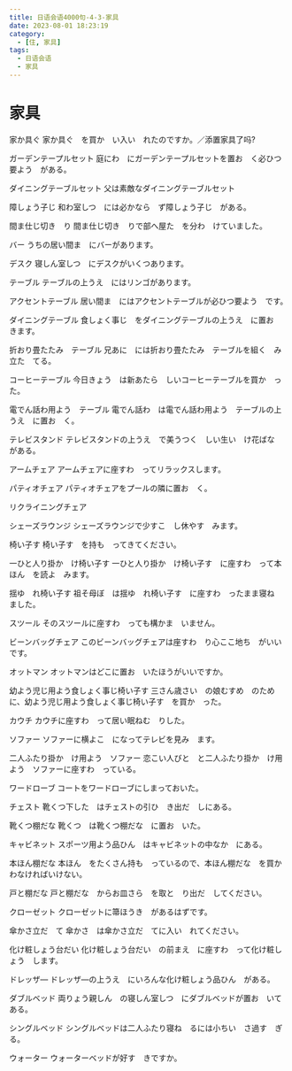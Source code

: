 ```yaml
---
title: 日语会语4000句-4-3-家具
date: 2023-08-01 18:23:19
category:
  - [住, 家具]
tags:
  - 日语会语
  - 家具
---
```


# 家具

家か具ぐ
家か具ぐ　を買か　い入い　れたのですか。／添置家具了吗?

ガーデンテープルセット
庭にわ　にガーデンテープルセットを置お　く必ひつ要よう　がある。

ダイニングテーブルセット
父は素敵なダイニングテーブルセット

障しょう子じ
和わ室しつ　には必かなら　ず障しょう子じ　がある。

間ま仕じ切き　り
間ま仕じ切き　りで部へ屋た　を分わ　けていました。

バー
うちの居い間ま　にバーがあります。

デスク
寝しん室しつ　にデスクがいくつあります。

テーブル
テーブルの上うえ　にはリンゴがあります。

アクセントテーブル
居い間ま　にはアクセントテーブルが必ひつ要よう　です。

ダイニングテーブル
食しょく事じ　をダイニングテーブルの上うえ　に置お　きます。

折おり畳たたみ　テーブル
兄あに　には折おり畳たたみ　テーブルを組く　み立た　てる。

コーヒーテーブル
今日きょう　は新あたら　しいコーヒーテーブルを買か　った。

電でん話わ用よう　テーブル
電でん話わ　は電でん話わ用よう　テーブルの上うえ　に置お　く。

テレビスタンド
テレビスタンドの上うえ　で美うつく　しい生い　け花ばな　がある。

アームチェア
アームチェアに座すわ　ってリラックスします。

パティオチェア
パティオチェアをプールの隣に置お　く。

リクライニングチェア

シェーズラウンジ
シェーズラウンジで少すこ　し休やす　みます。

椅い子す
椅い子す　を持も　ってきてください。

一ひと人り掛か　け椅い子す
一ひと人り掛か　け椅い子す　に座すわ　って本ほん　を読よ　みます。

揺ゆ　れ椅い子す
祖そ母ぼ　は揺ゆ　れ椅い子す　に座すわ　ったまま寝ね　ました。

スツール
そのスツールに座すわ　っても構かま　いません。

ビーンバッグチェア
このビーンバッグチェアは座すわ　り心ここ地ち　がいいです。

オットマン
オットマンはどこに置お　いたほうがいいですか。

幼よう児じ用よう食しょく事じ椅い子す
三さん歳さい　の娘むすめ　のために、幼よう児じ用よう食しょく事じ椅い子す　を買か　った。

カウチ
カウチに座すわ　って居い眠ねむ　りした。

ソファー
ソファーに横よこ　になってテレビを見み　ます。

二人ふたり掛か　け用よう　ソファー
恋こい人びと　と二人ふたり掛か　け用よう　ソファーに座すわ　っている。

ワードローブ
コートをワードローブにしまっておいた。

チェスト
靴くつ下した　はチェストの引ひ　き出だ　しにある。

靴くつ棚だな
靴くつ　は靴くつ棚だな　に置お　いた。

キャビネット
スポーツ用よう品ひん　はキャビネットの中なか　にある。

本ほん棚だな
本ほん　をたくさん持も　っているので、本ほん棚だな　を買か　わなければいけない。

戸と棚だな
戸と棚だな　からお皿さら　を取と　り出だ　してください。

クローゼット
クローゼットに箒ほうき　があるはずです。

傘かさ立だ　て
傘かさ　は傘かさ立だ　てに入い　れてください。

化け粧しょう台だい
化け粧しょう台だい　の前まえ　に座すわ　って化け粧しょう　します。

ドレッザ―
ドレッザ―の上うえ　にいろんな化け粧しょう品ひん　がある。

ダブルベッド
両りょう親しん　の寝しん室しつ　にダブルベッドが置お　いてある。

シングルベッド
シングルベッドは二人ふたり寝ね　るには小ちい　さ過す　ぎる。

ウォーター
ウォーターベッドが好す　きですか。
